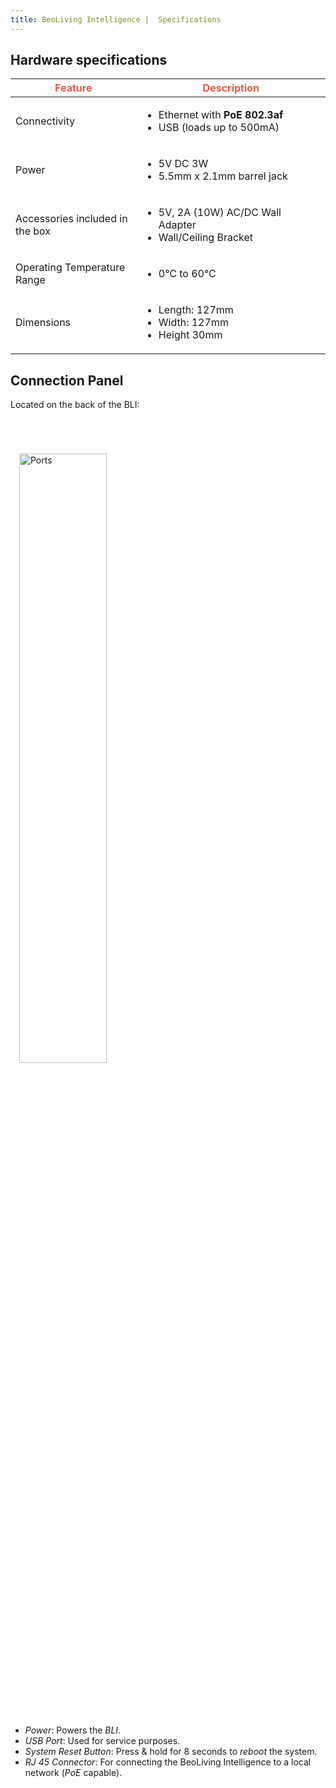 ```yaml
---
title: BeoLiving Intelligence |  Specifications
---
```



## Hardware specifications

<table class="table">
  <thead>
    <tr style="color: #eb5946">
      <th scope="col" style="width: 40%">Feature</th>
      <th scope="col" >Description</th>
    </tr>
  </thead>
  <tbody>
    <tr>
      <td>Connectivity</td>
      <td>
        <ul>
          <li>Ethernet with <b>PoE 802.3af</b></li>
          <li>USB  (loads up to 500mA)</li>
        </ul>
      </td>
    </tr>
    <tr>
      <td>Power</td>
      <td>
        <ul>
          <li>5V DC 3W</li>
          <li>5.5mm x 2.1mm barrel jack</li>
        </ul>
      </td>
    </tr>
    <tr>
      <td>Accessories included in the box</td>
      <td>
        <ul>
          <li>5V, 2A (10W) AC/DC Wall Adapter</li>
          <li>Wall/Ceiling Bracket</li>
        </ul>
      </td>
    </tr>
    <tr>
      <td>Operating Temperature Range</td>
      <td>
        <ul>
          <li>0°C to 60°C</li>
        </ul>
      </td>
    </tr>
    <tr>
      <td>Dimensions</td>
      <td>
        <ul>
        <li>Length: 127mm</li>
        <li>Width: 127mm</li>
        <li>Height 30mm</li>
        </ul>
      </td>
    </tr>
  </tbody>
</table>




## Connection Panel

  
Located on the back of the BLI:
<img src="https://user-images.githubusercontent.com/2913131/116702733-d5fdb400-a99f-11eb-99d4-473337e3939d.png" class="float-right" style="min-width:20em; width: 50%; margin: 5em 1em 5em 1em" alt="Ports"/>
- *Power*: Powers the _BLI_. 
- *USB Port*: Used for service purposes.
- *System Reset Button*: Press & hold for 8 seconds to *reboot* the system.
- *RJ 45 Connector*: For connecting the BeoLiving Intelligence to a local network (*PoE* capable). 

